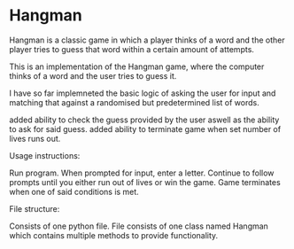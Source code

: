 # Hangman
Hangman is a classic game in which a player thinks of a word and the other player tries to guess that word within a certain amount of attempts.

This is an implementation of the Hangman game, where the computer thinks of a word and the user tries to guess it. 

I have so far implemneted the basic logic of asking the user for input and matching that against a randomised but predetermined list of words. 

added ability to check the guess provided by the user aswell as the ability to ask for said guess.
added ability to terminate game when set number of lives runs out.

Usage instructions:

Run program.
When prompted for input, enter a letter.
Continue to follow prompts until you either run out of lives or win the game.
Game terminates when one of said conditions is met.

File structure:

Consists of one python file.
File consists of one class named Hangman which contains multiple methods to provide functionality.

